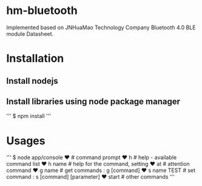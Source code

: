 # hm-bluetooth

Implemented based on JNHuaMao Technology Company Bluetooth 4.0 BLE module Datasheet.

# Installation
## Install nodejs
## Install libraries using node package manager
'''
$ npm install
'''

# Usages
'''
$ node app/console
❤               # command prompt
❤ h             # help - available command list
❤ h name        # help for the command, setting
❤ at            # attention command
❤ g name        # get commands : g [command]
❤ s name TEST   # set command : s [command] [parameter]
❤ start         # other commands
'''

